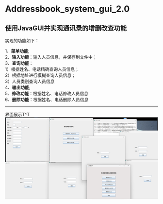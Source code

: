 # Addressbook_system_gui_2.0

使用JavaGUI并实现通讯录的增删改查功能
----------------------------------------------
实现的功能如下：

1、**菜单功能**;<br>
2、**输入功能**：输入人员信息，并保存到文件中；<br>
3、**查询功能**：<br>
		1）根据姓名、电话精确查询人员信息；<br>
		2）根据地址进行模糊查询人员信息；<br>
		3）人员类别查询人员信息<br>
4、**输出功能**;<br>
5、**修改功能**：根据姓名、电话修改人员信息<br>
6、**删除功能**：根据姓名、电话删除人员信息<br>

-------------------------------------------------

界面展示T^T
![index](https://github.com/qiqizizzz/Addressbook_system_2.0/blob/master/img/index.png)
